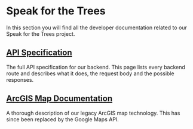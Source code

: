 # Speak for the Trees

In this section you will find all the developer documentation related to our Speak for the Trees project.

## [API Specification](./sftt-api-spec)

The full API specification for our backend. This page lists every backend route and describes what it does, the request body and the possible responses. 

## [ArcGIS Map Documentation](./arcgis-architecture.md)

A thorough description of our legacy ArcGIS map technology. This has since been replaced by the Google Maps API.